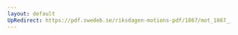 ```yaml
---
layout: default
UpRedirect: https://pdf.swedeb.se/riksdagen-motions-pdf/1867/mot_1867__ak__00256/mot_1867__ak__00256_002.pdf
---
```

